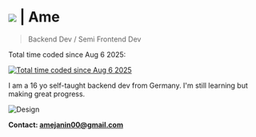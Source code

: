 # [![](https://skillicons.dev/icons?i=github)](https://github.com/Akeoott) | Ame

> Backend Dev / Semi Frontend Dev

Total time coded since Aug 6 2025:

[![Total time coded since Aug 6 2025](https://wakatime.com/badge/user/18b1aa2a-ab98-4287-a1ca-4e0759ac7380.svg)](https://wakatime.com/@18b1aa2a-ab98-4287-a1ca4e0759ac7380)

I am a 16 yo self-taught backend dev from Germany.
I'm still learning but making great progress.

![Design](https://skillicons.dev/icons?i=cs,dotnet,py,bash,arch,linux,cloudflare,html,css,js)

**Contact: amejanin00@gmail.com**
